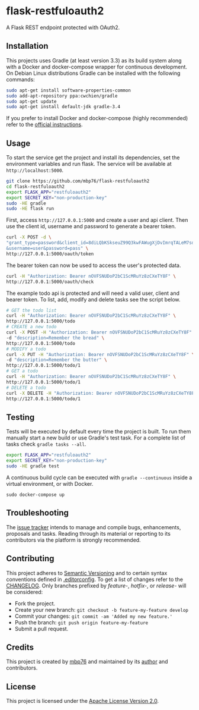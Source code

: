 # flask-restfuloauth2

A Flask REST endpoint protected with OAuth2.

## Installation

This projects uses Gradle (at least version 3.3) as its build system along with
a Docker and docker-compose wrapper for continuous development. On Debian Linux
distributions Gradle can be installed with the following commands:

```bash
sudo apt-get install software-properties-common
sudo add-apt-repository ppa:cwchien/gradle
sudo apt-get update
sudo apt-get install default-jdk gradle-3.4
```

If you prefer to install Docker and docker-compose (highly recommended) refer to
the [official instructions][install-docker-compose].

## Usage

To start the service get the project and install its dependencies, set the
environment variables and run flask. The service will be available at
`http://localhost:5000`.

```bash
git clone https://github.com/mbp76/flask-restfuloauth2
cd flask-restfuloauth2
export FLASK_APP="restfuloauth2"
export SECRET_KEY="non-production-key"
sudo -HE gradle
sudo -HE flask run
```

First, access `http://127.0.0.1:5000` and create a user and api client. Then use
the client id, username and password to generate a bearer token.

```bash
curl -X POST -d \
"grant_type=password&client_id=8diLQbKSkseuZ99Q3kwFAWugXjDvImrqTALeM7sd\
&username=user&password=pass" \
http://127.0.0.1:5000/oauth/token
```

The bearer token can now be used to access the user's protected data.

```bash
curl -H "Authorization: Bearer nOVFSNUDoP2bC1ScMRuYz8zCXeTY8F" \
http://127.0.0.1:5000/oauth/check
```

The example todo api is protected and will need a valid user, client and bearer
token. To list, add, modify and delete tasks see the script below.

```bash
# GET the todo list
curl -H "Authorization: Bearer nOVFSNUDoP2bC1ScMRuYz8zCXeTY8F" \
http://127.0.0.1:5000/todo
# CREATE a new todo
curl -X POST -H "Authorization: Bearer nOVFSNUDoP2bC1ScMRuYz8zCXeTY8F" \
-d "description=Remember the bread" \
http://127.0.0.1:5000/todo
# MODIFY a todo
curl -X PUT -H "Authorization: Bearer nOVFSNUDoP2bC1ScMRuYz8zCXeTY8F" \
-d "description=Remember the butter" \
http://127.0.0.1:5000/todo/1
# GET a todo
curl -H "Authorization: Bearer nOVFSNUDoP2bC1ScMRuYz8zCXeTY8F" \
http://127.0.0.1:5000/todo/1
# DELETE a todo
curl -X DELETE -H "Authorization: Bearer nOVFSNUDoP2bC1ScMRuYz8zCXeTY8F" \
http://127.0.0.1:5000/todo/1
```

## Testing

Tests will be executed by default every time the project is built. To run them
manually start a new build or use Gradle's test task. For a complete list of
tasks check `gradle tasks --all`.

```bash
export FLASK_APP="restfuloauth2"
export SECRET_KEY="non-production-key"
sudo -HE gradle test
```

A continuous build cycle can be executed with `gradle --continuous` inside a
virtual environment, or with Docker.

```
sudo docker-compose up
```

## Troubleshooting

The [issue tracker][issue-tracker] intends to manage and compile bugs,
enhancements, proposals and tasks. Reading through its material or reporting to
its contributors via the platform is strongly recommended.

## Contributing

This project adheres to [Semantic Versioning][semver] and to certain syntax
conventions defined in [.editorconfig][editorconfig]. To get a list of changes
refer to the [CHANGELOG][changelog]. Only branches prefixed by *feature-*,
*hotfix-*, or *release-* will be considered:

  - Fork the project.
  - Create your new branch: `git checkout -b feature-my-feature develop`
  - Commit your changes: `git commit -am 'Added my new feature.'`
  - Push the branch: `git push origin feature-my-feature`
  - Submit a pull request.

## Credits

This project is created by [mbp76][author] and maintained by its
[author][author] and contributors.

## License

This project is licensed under the [Apache License Version 2.0][license].

[author]: https://mbp76.github.io
[issue-tracker]: https://github.com/mbp76/flask-restfuloauth2/issues
[editorconfig]: .editorconfig
[changelog]: CHANGELOG.md
[license]: LICENSE
[semver]: http://semver.org
[install-docker-compose]: https://docs.docker.com/compose/install/
